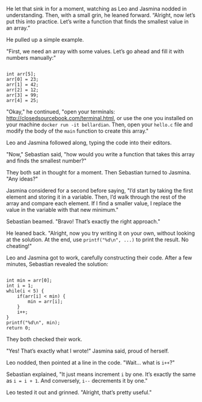 He let that sink in for a moment, watching as Leo and Jasmina nodded in understanding. Then, with a small grin, he leaned forward. “Alright, now let’s put this into practice. Let’s write a function that finds the smallest value in an array.”

He pulled up a simple example.  

"First, we need an array with some values. Let’s go ahead and fill it with numbers manually:"  

```

int arr[5];
arr[0] = 23;
arr[1] = 42;
arr[2] = 12;
arr[3] = 99;
arr[4] = 25;
```  

"Okay," he continued, "open your terminals: <a href="http://closedsourcebook.com/terminal.html">http://closedsourcebook.com/terminal.html</a>, or use the one you installed on your machine `docker run -it bellardian`. Then, open your `hello.c` file and modify the body of the `main` function to create this array."  

Leo and Jasmina followed along, typing the code into their editors.  

"Now," Sebastian said, "how would you write a function that takes this array and finds the smallest number?"  

They both sat in thought for a moment. Then Sebastian turned to Jasmina. "Any ideas?"  

Jasmina considered for a second before saying, "I’d start by taking the first element and storing it in a variable. Then, I’d walk through the rest of the array and compare each element. If I find a smaller value, I replace the value in the variable with that new minimum."  

Sebastian beamed. "Bravo! That’s exactly the right approach."  

He leaned back. "Alright, now you try writing it on your own, without looking at the solution. At the end, use `printf("%d\n", ...)` to print the result. No cheating!"  

Leo and Jasmina got to work, carefully constructing their code. After a few minutes, Sebastian revealed the solution:  

```

int min = arr[0];
int i = 1;
while(i < 5) {
    if(arr[i] < min) {
        min = arr[i];
    }
    i++;
}
printf("%d\n", min);
return 0;
```  

They both checked their work.  

"Yes! That’s exactly what I wrote!" Jasmina said, proud of herself.  

Leo nodded, then pointed at a line in the code. "Wait… what is `i++`?"  

Sebastian explained, "It just means increment `i` by one. It’s exactly the same as `i = i + 1`. And conversely, `i--` decrements it by one."  

Leo tested it out and grinned. "Alright, that’s pretty useful."
